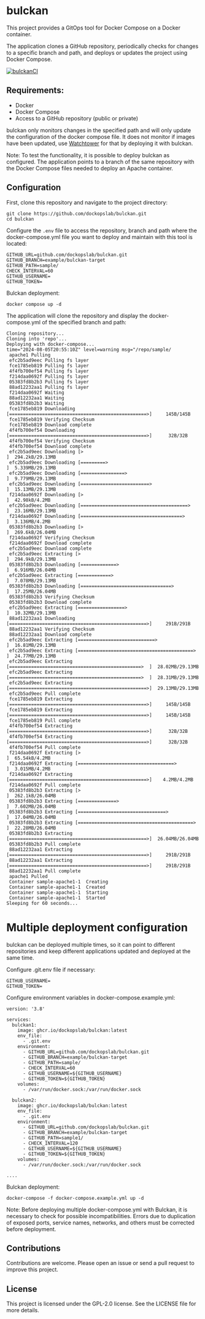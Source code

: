 # bulckan

This project provides a GitOps tool for Docker Compose on a Docker container.

The application clones a GitHub repository, periodically checks for changes to a specific branch and path, and deploys or updates the project using Docker Compose.

[![bulckanCI](https://github.com/dockopslab/bulckan/actions/workflows/bulckanCI.yml/badge.svg?branch=main)](https://github.com/dockopslab/bulckan/actions/workflows/bulckanCI.yml)

## Requirements:
- Docker
- Docker Compose
- Access to a GitHub repository (public or private)

bulckan only monitors changes in the specified path and will only update the configuration of the docker compose file. It does not monitor if images have been updated, use [Watchtower](https://containrrr.dev/watchtower/?ref=selfh.st) for that by deploying it with bulckan.

Note: To test the functionality, it is possible to deploy bulckan as configured. The application points to a branch of the same repository with the Docker Compose files needed to deploy an Apache container.

## Configuration
First, clone this repository and navigate to the project directory:

```
git clone https://github.com/dockopslab/bulckan.git
cd bulckan
```

Configure the ``.env`` file to access the repository, branch and path where the docker-compose.yml file you want to deploy and maintain with this tool is located:

```
GITHUB_URL=github.com/dockopslab/bulckan.git
GITHUB_BRANCH=example/bulckan-target
GITHUB_PATH=sample/
CHECK_INTERVAL=60
GITHUB_USERNAME=
GITHUB_TOKEN=
```
Bulckan deployment:

```
docker compose up -d
```

The application will clone the repository and display the docker-compose.yml of the specified branch and path:

```
Cloning repository...
Cloning into 'repo'...
Deploying with docker-compose...
time="2024-08-05T20:55:10Z" level=warning msg="/repo/sample/
 apache1 Pulling 
 efc2b5ad9eec Pulling fs layer 
 fce1785eb819 Pulling fs layer 
 4f4fb700ef54 Pulling fs layer 
 f214daa0692f Pulling fs layer 
 05383fd8b2b3 Pulling fs layer 
 88ad12232aa1 Pulling fs layer 
 f214daa0692f Waiting 
 88ad12232aa1 Waiting 
 05383fd8b2b3 Waiting 
 fce1785eb819 Downloading [==================================================>]     145B/145B
 fce1785eb819 Verifying Checksum 
 fce1785eb819 Download complete 
 4f4fb700ef54 Downloading [==================================================>]      32B/32B
 4f4fb700ef54 Verifying Checksum 
 4f4fb700ef54 Download complete 
 efc2b5ad9eec Downloading [>                                                  ]  294.2kB/29.13MB
 efc2b5ad9eec Downloading [=========>                                         ]  5.339MB/29.13MB
 efc2b5ad9eec Downloading [================>                                  ]  9.779MB/29.13MB
 efc2b5ad9eec Downloading [=========================>                         ]  15.13MB/29.13MB
 f214daa0692f Downloading [>                                                  ]  42.98kB/4.2MB
 efc2b5ad9eec Downloading [=======================================>           ]  23.16MB/29.13MB
 f214daa0692f Downloading [=====================================>             ]  3.136MB/4.2MB
 05383fd8b2b3 Downloading [>                                                  ]  269.6kB/26.04MB
 f214daa0692f Verifying Checksum 
 f214daa0692f Download complete 
 efc2b5ad9eec Download complete 
 efc2b5ad9eec Extracting [>                                                  ]  294.9kB/29.13MB
 05383fd8b2b3 Downloading [=============>                                     ]  6.916MB/26.04MB
 efc2b5ad9eec Extracting [============>                                      ]  7.078MB/29.13MB
 05383fd8b2b3 Downloading [=================================>                 ]  17.25MB/26.04MB
 05383fd8b2b3 Verifying Checksum 
 05383fd8b2b3 Download complete 
 efc2b5ad9eec Extracting [=================>                                 ]  10.32MB/29.13MB
 88ad12232aa1 Downloading [==================================================>]     291B/291B
 88ad12232aa1 Verifying Checksum 
 88ad12232aa1 Download complete 
 efc2b5ad9eec Extracting [============================>                      ]  16.81MB/29.13MB
 efc2b5ad9eec Extracting [==========================================>        ]  24.77MB/29.13MB
 efc2b5ad9eec Extracting [================================================>  ]  28.02MB/29.13MB
 efc2b5ad9eec Extracting [================================================>  ]  28.31MB/29.13MB
 efc2b5ad9eec Extracting [==================================================>]  29.13MB/29.13MB
 efc2b5ad9eec Pull complete 
 fce1785eb819 Extracting [==================================================>]     145B/145B
 fce1785eb819 Extracting [==================================================>]     145B/145B
 fce1785eb819 Pull complete 
 4f4fb700ef54 Extracting [==================================================>]      32B/32B
 4f4fb700ef54 Extracting [==================================================>]      32B/32B
 4f4fb700ef54 Pull complete 
 f214daa0692f Extracting [>                                                  ]  65.54kB/4.2MB
 f214daa0692f Extracting [===================================>               ]  3.015MB/4.2MB
 f214daa0692f Extracting [==================================================>]    4.2MB/4.2MB
 f214daa0692f Pull complete 
 05383fd8b2b3 Extracting [>                                                  ]  262.1kB/26.04MB
 05383fd8b2b3 Extracting [==============>                                    ]  7.602MB/26.04MB
 05383fd8b2b3 Extracting [================================>                  ]  17.04MB/26.04MB
 05383fd8b2b3 Extracting [==========================================>        ]  22.28MB/26.04MB
 05383fd8b2b3 Extracting [==================================================>]  26.04MB/26.04MB
 05383fd8b2b3 Pull complete 
 88ad12232aa1 Extracting [==================================================>]     291B/291B
 88ad12232aa1 Extracting [==================================================>]     291B/291B
 88ad12232aa1 Pull complete 
 apache1 Pulled 
 Container sample-apache1-1  Creating
 Container sample-apache1-1  Created
 Container sample-apache1-1  Starting
 Container sample-apache1-1  Started
Sleeping for 60 seconds...
```

# Multiple deployment configuration

bulckan can be deployed multiple times, so it can point to different repositories and keep different applications updated and deployed at the same time.

Configure .git.env file if necessary:
```
GITHUB_USERNAME=
GITHUB_TOKEN=
```

Configure environment variables in docker-compose.example.yml:
```
version: '3.8'

services:
  bulckan1:
    image: ghcr.io/dockopslab/bulckan:latest
    env_file:
      - .git.env
    environment:
      - GITHUB_URL=github.com/dockopslab/bulckan.git
      - GITHUB_BRANCH=example/bulckan-target
      - GITHUB_PATH=sample/
      - CHECK_INTERVAL=60
      - GITHUB_USERNAME=${GITHUB_USERNAME}
      - GITHUB_TOKEN=${GITHUB_TOKEN}
    volumes:
      - /var/run/docker.sock:/var/run/docker.sock
  
  bulckan2:
    image: ghcr.io/dockopslab/bulckan:latest
    env_file:
      - .git.env
    environment:
      - GITHUB_URL=github.com/dockopslab/bulckan.git
      - GITHUB_BRANCH=example/bulckan-target
      - GITHUB_PATH=sample1/
      - CHECK_INTERVAL=120
      - GITHUB_USERNAME=${GITHUB_USERNAME}
      - GITHUB_TOKEN=${GITHUB_TOKEN}
    volumes:
      - /var/run/docker.sock:/var/run/docker.sock

....
```

Bulckan deployment:

```
docker-compose -f docker-compose.example.yml up -d
```

Note: Before deploying multiple docker-compose.yml with Bulckan, it is necessary to check for possible incompatibilities. Errors due to duplication of exposed ports, service names, networks, and others must be corrected before deployment.

## Contributions
Contributions are welcome. Please open an issue or send a pull request to improve this project.

## License
This project is licensed under the GPL-2.0 license. See the LICENSE file for more details.